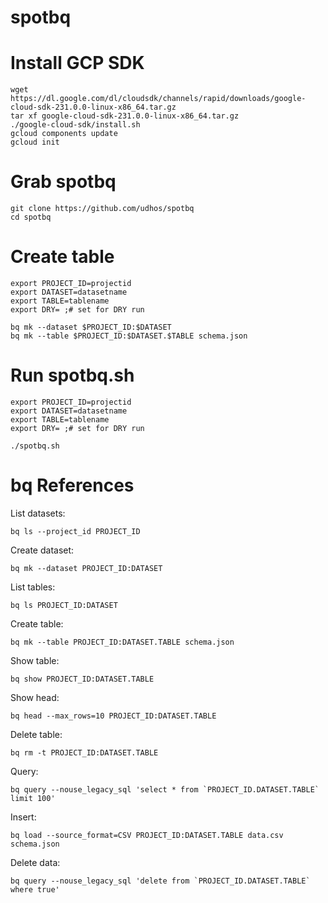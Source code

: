 # spotbq

# Install GCP SDK

    wget https://dl.google.com/dl/cloudsdk/channels/rapid/downloads/google-cloud-sdk-231.0.0-linux-x86_64.tar.gz
    tar xf google-cloud-sdk-231.0.0-linux-x86_64.tar.gz
    ./google-cloud-sdk/install.sh
    gcloud components update
    gcloud init

# Grab spotbq

    git clone https://github.com/udhos/spotbq
    cd spotbq

# Create table

    export PROJECT_ID=projectid
    export DATASET=datasetname
    export TABLE=tablename
    export DRY= ;# set for DRY run

    bq mk --dataset $PROJECT_ID:$DATASET
    bq mk --table $PROJECT_ID:$DATASET.$TABLE schema.json

# Run spotbq.sh

    export PROJECT_ID=projectid
    export DATASET=datasetname
    export TABLE=tablename
    export DRY= ;# set for DRY run

    ./spotbq.sh

# bq References

List datasets:

    bq ls --project_id PROJECT_ID

Create dataset:

    bq mk --dataset PROJECT_ID:DATASET

List tables:

    bq ls PROJECT_ID:DATASET

Create table:

    bq mk --table PROJECT_ID:DATASET.TABLE schema.json

Show table:

    bq show PROJECT_ID:DATASET.TABLE

Show head:

    bq head --max_rows=10 PROJECT_ID:DATASET.TABLE

Delete table:

    bq rm -t PROJECT_ID:DATASET.TABLE

Query:

    bq query --nouse_legacy_sql 'select * from `PROJECT_ID.DATASET.TABLE` limit 100'

Insert:

    bq load --source_format=CSV PROJECT_ID:DATASET.TABLE data.csv schema.json

Delete data:

    bq query --nouse_legacy_sql 'delete from `PROJECT_ID.DATASET.TABLE` where true'

